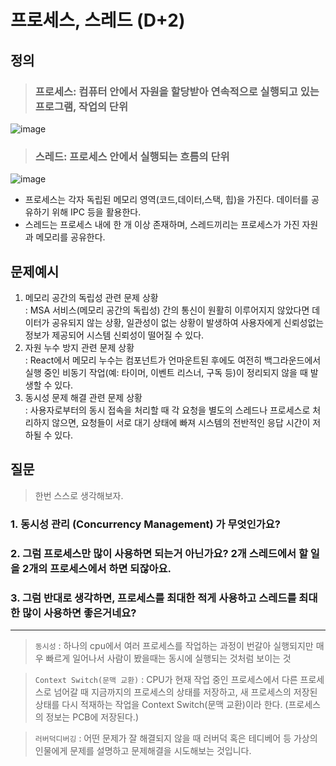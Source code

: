 # 프로세스, 스레드 (D+2)
## 정의

> ### 프로세스: 컴퓨터 안에서 자원을 할당받아 연속적으로 실행되고 있는 프로그램, 작업의 단위
![image](https://github.com/user-attachments/assets/c66956f1-b97c-4d1b-9510-57f0bb27b7de)


> ### 스레드: 프로세스 안에서 실행되는 흐름의 단위
![image](https://github.com/user-attachments/assets/f499ad07-85c2-4fae-af59-9986bc8ae9da)


- 프로세스는 각자 독립된 메모리 영역(코드,데이터,스택, 힙)을 가진다. 데이터를 공유하기 위해 IPC 등을 활용한다.
- 스레드는 프로세스 내에 한 개 이상 존재하며, 스레드끼리는 프로세스가 가진 자원과 메모리를 공유한다.

## 문제예시
1. 메모리 공간의 독립성 관련 문제 상황 </br>
: MSA 서비스(메모리 공간의 독립성) 간의 통신이 원활히 이루어지지 않았다면 데이터가 공유되지 않는 상황, 일관성이 없는 상황이 발생하여 사용자에게 신뢰성없는 정보가 제공되어 시스템 신뢰성이 떨어질 수 있다.
2. 자원 누수 방지 관련 문제 상황 </br>
: React에서 메모리 누수는 컴포넌트가 언마운트된 후에도 여전히 백그라운드에서 실행 중인 비동기 작업(예: 타이머, 이벤트 리스너, 구독 등)이 정리되지 않을 때 발생할 수 있다.
3. 동시성 문제 해결 관련 문제 상황 </br>
: 사용자로부터의 동시 접속을 처리할 때 각 요청을 별도의 스레드나 프로세스로 처리하지 않으면, 요청들이 서로 대기 상태에 빠져 시스템의 전반적인 응답 시간이 저하될 수 있다.

## 질문
> 한번 스스로 생각해보자.
### 1. 동시성 관리 (Concurrency Management) 가 무엇인가요?
### 2. 그럼 프로세스만 많이 사용하면 되는거 아닌가요? 2개 스레드에서 할 일을 2개의 프로세스에서 하면 되잖아요.
### 3. 그럼 반대로 생각하면, 프로세스를 최대한 적게 사용하고 스레드를 최대한 많이 사용하면 좋은거네요?

---
>``동시성``
>: 하나의 cpu에서 여러 프로세스를 작업하는 과정이 번갈아 실행되지만 매우 빠르게 일어나서 사람이 봤을때는 동시에 실행되는 것처럼 보이는 것

>``Context Switch(문맥 교환)``
>: CPU가 현재 작업 중인 프로세스에서 다른 프로세스로 넘어갈 때 지금까지의 프로세스의 상태를 저장하고, 
>새 프로세스의 저장된 상태를 다시 적재하는 작업을 Context Switch(문맥 교환)이라 한다. (프로세스의 정보는 PCB에 저장된다.)

>``러버덕디버깅``
>: 어떤 문제가 잘 해결되지 않을 때 러버덕 혹은 테디베어 등 가상의 인물에게 문제를 설명하고 문제해결을 시도해보는 것입니다.
